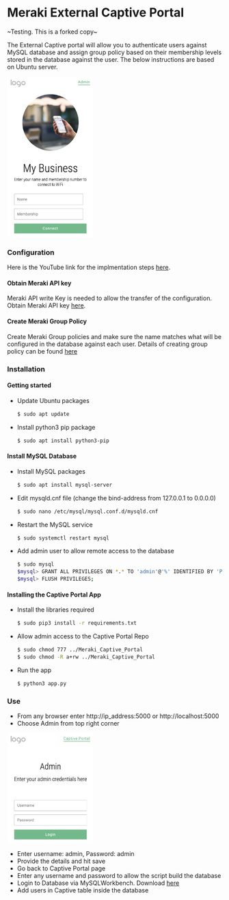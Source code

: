# Meraki External Captive Portal 
~Testing. This is a forked copy~

The External Captive portal will allow you to authenticate users against MySQL database and assign group policy based on their membership levels stored in the database against the user. The below instructions are based on Ubuntu server.

<img style="text-align: center;" src="static/User_Captive.png" width="200"></img>

### Configuration

Here is the YouTube link for the implmentation steps [here](https://www.youtube.com/watch?v=LtmaSYwjaP4).

#### Obtain Meraki API key

Meraki API write Key is needed to allow the transfer of the configuration. Obtain Meraki API key [here](https://developer.cisco.com/meraki/api/#!authorization/obtaining-your-meraki-api-key).

#### Create Meraki Group Policy

Create Meraki Group policies and make sure the name matches what will be configured in the database against each user. Details of creating group policy can be found [here](https://documentation.meraki.com/General_Administration/Cross-Platform_Content/Creating_and_Applying_Group_Policies)

### Installation

#### Getting started
- Update Ubuntu packages
    ```bash
    $ sudo apt update
    ```
- Install python3 pip package
    ```bash
    $ sudo apt install python3-pip
    ```

#### Install MySQL Database
- Install MySQL packages
    ```bash
    $ sudo apt install mysql-server
    ```
- Edit mysqld.cnf file (change the bind-address from 127.0.0.1 to 0.0.0.0)
    ```bash
    $ sudo nano /etc/mysql/mysql.conf.d/mysqld.cnf
    ```
- Restart the MySQL service
    ```bash
    $ sudo systemctl restart mysql
    ```
- Add admin user to allow remote access to the database
    ```bash
    $ sudo mysql
    $mysql> GRANT ALL PRIVILEGES ON *.* TO 'admin'@'%' IDENTIFIED BY 'Password' WITH GRANT OPTION;
    $mysql> FLUSH PRIVILEGES;
    ```
    
#### Installing the Captive Portal App
- Install the libraries required
    ```bash
    $ sudo pip3 install -r requirements.txt
    ```
- Allow admin access to the Captive Portal Repo
    ```bash
    $ sudo chmod 777 ../Meraki_Captive_Portal
    $ sudo chmod -R a+rw ../Meraki_Captive_Portal
    ```
- Run the app
    ```bash
    $ python3 app.py
    ```
    
### Use

- From any browser enter http://ip_address:5000 or http://localhost:5000
- Choose Admin from top right corner

<img style="text-align: center;" src="static/Admin_Captive.png" width="200"></img>

- Enter username: admin, Password: admin
- Provide the details and hit save
- Go back to Captive Portal page
- Enter any username and password to allow the script build the database
- Login to Database via MySQLWorkbench. Download [here](https://dev.mysql.com/downloads/workbench/)
- Add users in Captive table inside the database
